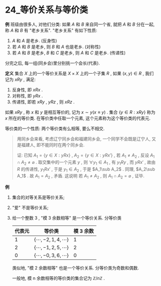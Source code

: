 # 24_等价关系与等价类

**例** 班级由很多人, 对他们分类: 如果 $A$ 和 $B$ 来自同一个省, 就把 $A$ 和 $B$ 分在一起, 称 $A$ 和 $B$ 有 "老乡关系". "老乡关系" 有如下性质: 

1. $A$ 和 $A$ 是老乡. (反身性)
2. 若 $A$ 和 $B$ 是老乡, 则 $B$ 和 $A$ 也是老乡. (对称性)
3. 若 $A$ 和 $B$ 是老乡, $B$ 和 $C$ 是老乡, 则 $A$ 和 $C$ 是老乡. (传递性)

分完之后, 每一组(同乡会)里分别挑一个会长(代表).

**定义** 集合 $X$ 上的一个等价关系是 $X\times X$ 上的一个子集 $R$ , 如果 $(x,y)\in R$ , 我们记为 $xRy$ , 满足: 

1. 反身性, 即 $xRx$ .
2. 对称性, 即 $yRx$ .
3. 传递性, 即若 $xRy$ , $yRz$ , 则 $xRz$ .

如果 $xRy$ , 称 $x$ 和 $y$ 是相互等价的, 记为 $x\sim y(x\equiv y)$ . 集合 $\{y\in R: xRy\}$ 称为 $x$ 所在的等价类. 在等价类中任取一个元素, 这个元素称为这个等价类的代表元.

等价类的一个性质: 两个等价类有么相等, 要么不相交.

> 用同乡会来看, 考虑辽宁同乡会和福建同乡会, 一个同学不会既是辽宁人, 又是福建人, 即不能同时在两个同乡会.
>
> 证: 已知 $A_1=\{y\in X: yRx\}$ , $A_2=\{y\in X: yRx'\}$ , 若 $A_1\ne A_2$ , 反设 $A_1\cap A_2\ne \varnothing$ . 取交集中的一个元素 $y$ , 则 $\forall y_1\in A_1$ , 有 $y_1Ry$ , 而 $yRx'$ , 故由 $R$ 的传递性, $y_1Rx'$ , 于是 $y_1\in A_2$ , 于是 $A_1\sub A_2$ . 同理, $A_2\sub A_1$ . 故 $A_1=A_2$ , 矛盾. 这说明 若 $A_1\ne A_2$ , 则 $A_1\cap A_2 = \varnothing$ , 证毕.

**例** 

1. 集合的对等关系是等价关系;

2. "爱" 不是等价关系;

3. 给一个整数 3 , "模 3 余数相等" 是一个等价关系. 分等价类

   | 代表元 | 等价类                          | 模 3 余数 |
   | ------ | ------------------------------- | --------- |
   | 1      | $\{\cdots, -2, 1, 4, \cdots \}$ | 1         |
   | 2      | $\{\cdots, -1, 2, 5, \cdots \}$ | 2         |
   | 0      | $\{\cdots, -0, 3, 6, \cdots \}$ | 0         |

   类似地, "模 2 余数相等" 也是一个等价关系. 分等价类为奇数和偶数.

   一般地, 模 n 余数相等的等价类的集合记为 $\mathbb{Z}/n\mathbb{Z}$ .


